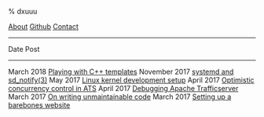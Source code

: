 % dxuuu

[About](https://dxuuu.xyz/about.html)
[Github](https://github.com/danobi)
[Contact](mailto:dxu@[this-website-url])

---

Date                  Post
------------------    ------------------
March 2018            [Playing with C++ templates](https://dxuuu.xyz/cpp-templates.html)
November 2017         [systemd and sd_notify(3)](https://dxuuu.xyz/systemd-sdnotify.html)
May 2017              [Linux kernel development setup](https://dxuuu.xyz/kernel-development-setup.html)
April 2017            [Optimistic concurrency control in ATS](https://dxuuu.xyz/optimistic-concurrency.html)
April 2017            [Debugging Apache Trafficserver](https://dxuuu.xyz/ats-logging-race-condition.html)
March 2017            [On writing unmaintainable code](https://dxuuu.xyz/writing-unmaintainable-code.html)
March 2017            [Setting up a barebones website](https://dxuuu.xyz/barebones-website.html)
